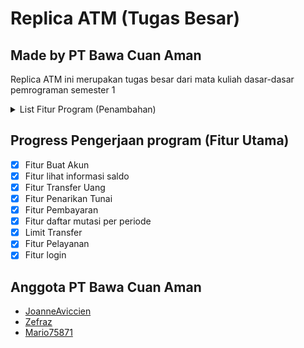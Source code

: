# Replica ATM (Tugas Besar)

## Made by PT Bawa Cuan Aman

Replica ATM ini merupakan tugas besar dari mata kuliah dasar-dasar pemrograman semester 1

<details>
    <summary>List Fitur Program (Penambahan)</summary>
    <ul>
        <li>Fitur login (maksimal kesalahan input password 3x) (Auto blokir kartu)</li>
        <li>Fitur lihat informasi saldo</li>
        <li>Rekening tipe 1: Transfer maksimal Rp10 juta/hari</li>
        <li>Rekening tipe 2: Transfer maksimal Rp20 juta/hari</li>
        <li>Rekening tipe 3: Transfer maksimal Rp50 juta/hari</li>
        <li>Fitur Tarik Tunai</li>
        <li>Fitur Pembayaran (bayar listrik, pdam, top up, pajak)</li>
        <li>Fitur Pembuatan rekening</li>
        <li>Fitur Biaya Transfer ke bank lain: Rp5.000 per transaksi.</li>
        <li>Fitur Melakukan Setor Tunai</li>
        <li>Fitur Mencetak Kartu, dengan syarat sudah memiliki rekening</li>
    </ul>

</details>

## Progress Pengerjaan program (Fitur Utama)

- [x] Fitur Buat Akun
- [x] Fitur lihat informasi saldo
- [x] Fitur Transfer Uang
- [x] Fitur Penarikan Tunai
- [x] Fitur Pembayaran
- [x] Fitur daftar mutasi per periode
- [x] Limit Transfer
- [x] Fitur Pelayanan
- [x] Fitur login

## Anggota PT Bawa Cuan Aman

- [JoanneAviccien](https://github.com/JoanneAviccien)
- [Zefraz](https://github.com/ZEFRAZ)
- [Mario75871](https://github.com/Mario75871)
